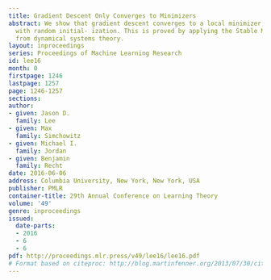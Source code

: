 ```yaml
---
title: Gradient Descent Only Converges to Minimizers
abstract: We show that gradient descent converges to a local minimizer, almost surely
  with random initial- ization. This is proved by applying the Stable Manifold Theorem
  from dynamical systems theory.
layout: inproceedings
series: Proceedings of Machine Learning Research
id: lee16
month: 0
firstpage: 1246
lastpage: 1257
page: 1246-1257
sections: 
author:
- given: Jason D.
  family: Lee
- given: Max
  family: Simchowitz
- given: Michael I.
  family: Jordan
- given: Benjamin
  family: Recht
date: 2016-06-06
address: Columbia University, New York, New York, USA
publisher: PMLR
container-title: 29th Annual Conference on Learning Theory
volume: '49'
genre: inproceedings
issued:
  date-parts:
  - 2016
  - 6
  - 6
pdf: http://proceedings.mlr.press/v49/lee16/lee16.pdf
# Format based on citeproc: http://blog.martinfenner.org/2013/07/30/citeproc-yaml-for-bibliographies/
---
```

